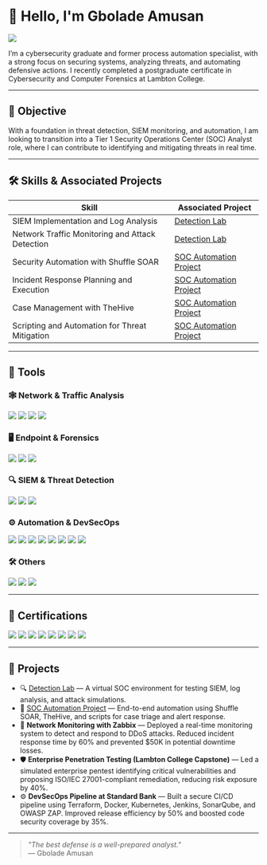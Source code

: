 # 👋 Hello, I'm Gbolade Amusan
<a href="https://linkedin.com/in/amusan-gbolade"><img src="https://img.shields.io/badge/-LinkedIn-0072b1?&style=for-the-badge&logo=linkedin&logoColor=white" /></a>

I’m a cybersecurity graduate and former process automation specialist, with a strong focus on securing systems, analyzing threats, and automating defensive actions. I recently completed a postgraduate certificate in Cybersecurity and Computer Forensics at Lambton College.

---

## 🎯 Objective

With a foundation in threat detection, SIEM monitoring, and automation, I am looking to transition into a Tier 1 Security Operations Center (SOC) Analyst role, where I can contribute to identifying and mitigating threats in real time.

---

## 🛠️ Skills & Associated Projects

| Skill                                         | Associated Project         |
|-----------------------------------------------|----------------------------|
| SIEM Implementation and Log Analysis          | [Detection Lab](https://github.com/yourusername/detection-lab) |
| Network Traffic Monitoring and Attack Detection | [Detection Lab](https://github.com/yourusername/detection-lab) |
| Security Automation with Shuffle SOAR         | [SOC Automation Project](https://github.com/yourusername/soc-automation) |
| Incident Response Planning and Execution      | [SOC Automation Project](https://github.com/yourusername/soc-automation) |
| Case Management with TheHive                  | [SOC Automation Project](https://github.com/yourusername/soc-automation) |
| Scripting and Automation for Threat Mitigation | [SOC Automation Project](https://github.com/yourusername/soc-automation) |

---

## 🧰 Tools

### 🕸️ Network & Traffic Analysis
<div>
    <img src="https://img.shields.io/badge/-Wireshark-1679A7?&style=for-the-badge&logo=Wireshark&logoColor=white" />
    <img src="https://img.shields.io/badge/-Suricata-EF3B2D?&style=for-the-badge&logo=Suricata&logoColor=white" />
    <img src="https://img.shields.io/badge/-Zeek-79589F?&style=for-the-badge&logo=Zeek&logoColor=white" />
    <img src="https://img.shields.io/badge/-Zabbix-CF2238?&style=for-the-badge&logo=Zabbix&logoColor=white" />
</div>

### 🖥️ Endpoint & Forensics
<div>
    <img src="https://img.shields.io/badge/-Velociraptor-4B275F?&style=for-the-badge&logo=Velociraptor&logoColor=white" />
    <img src="https://img.shields.io/badge/-CSI_Linux-006699?&style=for-the-badge&logo=Linux&logoColor=white" />
    <img src="https://img.shields.io/badge/-Microsoft_Defender_for_Endpoint-00A4EF?&style=for-the-badge&logo=Microsoft&logoColor=white" />
</div>

### 🔍 SIEM & Threat Detection
<div>
    <img src="https://img.shields.io/badge/-Microsoft_Sentinel-0078D4?&style=for-the-badge&logo=Microsoft&logoColor=white" />
    <img src="https://img.shields.io/badge/-Splunk-000000?&style=for-the-badge&logo=Splunk&logoColor=white" />
    <img src="https://img.shields.io/badge/-Elastic_SIEM-005571?&style=for-the-badge&logo=Elastic&logoColor=white" />
</div>

### ⚙️ Automation & DevSecOps
<div>
    <img src="https://img.shields.io/badge/-Shuffle_SOAR-FF6B35?&style=for-the-badge&logo=Python&logoColor=white" />
    <img src="https://img.shields.io/badge/-TheHive-000000?&style=for-the-badge&logoColor=white" />
    <img src="https://img.shields.io/badge/-Terraform-623CE4?&style=for-the-badge&logo=Terraform&logoColor=white" />
    <img src="https://img.shields.io/badge/-Docker-2496ED?&style=for-the-badge&logo=Docker&logoColor=white" />
    <img src="https://img.shields.io/badge/-Kubernetes-326CE5?&style=for-the-badge&logo=Kubernetes&logoColor=white" />
    <img src="https://img.shields.io/badge/-Jenkins-D24939?&style=for-the-badge&logo=Jenkins&logoColor=white" />
    <img src="https://img.shields.io/badge/-SonarQube-4E9BCD?&style=for-the-badge&logo=SonarQube&logoColor=white" />
    <img src="https://img.shields.io/badge/-OWASP_ZAP-0095D5?&style=for-the-badge&logo=OWASP&logoColor=white" />
</div>

### 🛠️ Others
<div>
    <img src="https://img.shields.io/badge/-Power_Platform-742774?&style=for-the-badge&logo=Microsoft&logoColor=white" />
    <img src="https://img.shields.io/badge/-UiPath-FF6C37?&style=for-the-badge&logo=UiPath&logoColor=white" />
    <img src="https://img.shields.io/badge/-VS_Code-007ACC?&style=for-the-badge&logo=VisualStudioCode&logoColor=white" />
</div>

---

## 📜 Certifications

<div>
    <img src="https://img.shields.io/badge/-Security%2B-FF0000?&style=for-the-badge&logo=CompTIA&logoColor=white" />
    <img src="https://img.shields.io/badge/-Google_Cybersecurity_Certificate-34A853?&style=for-the-badge&logo=Google&logoColor=white" />
    <img src="https://img.shields.io/badge/-ISC2_CC_(Certified_in_Cybersecurity)-00ADEF?&style=for-the-badge&logo=ISC2&logoColor=white" />
    <img src="https://img.shields.io/badge/-CSI_Linux_Certified_Investigator_(CSIL--CI)-6D6D6D?&style=for-the-badge&logo=Linux&logoColor=white" />
    <img src="https://img.shields.io/badge/-UiPath_RPA_Advanced_Developer-F48C06?&style=for-the-badge&logo=UiPath&logoColor=white" />
    <img src="https://img.shields.io/badge/-Microsoft_Azure_Fundamentals_(AZ--900)-0078D4?&style=for-the-badge&logo=Microsoft&logoColor=white" />
    <img src="https://img.shields.io/badge/-Microsoft_Azure_Security_Technologies_(AZ--500)-005BA1?&style=for-the-badge&logo=Microsoft&logoColor=white" />
    <img src="https://img.shields.io/badge/-Power_Platform_Fundamentals-742774?&style=for-the-badge&logo=Microsoft&logoColor=white" />
</div>

    
---

## 🚀 Projects

- 🔍 [Detection Lab](https://github.com/yourusername/detection-lab) — A virtual SOC environment for testing SIEM, log analysis, and attack simulations.
- 🤖 [SOC Automation Project](https://github.com/yourusername/soc-automation) — End-to-end automation using Shuffle SOAR, TheHive, and scripts for case triage and alert response.
- 📡 **Network Monitoring with Zabbix** — Deployed a real-time monitoring system to detect and respond to DDoS attacks. Reduced incident response time by 60% and prevented $50K in potential downtime losses.
- 🛡️ **Enterprise Penetration Testing (Lambton College Capstone)** — Led a simulated enterprise pentest identifying critical vulnerabilities and proposing ISO/IEC 27001-compliant remediation, reducing risk exposure by 40%.
- ⚙️ **DevSecOps Pipeline at Standard Bank** — Built a secure CI/CD pipeline using Terraform, Docker, Kubernetes, Jenkins, SonarQube, and OWASP ZAP. Improved release efficiency by 50% and boosted code security coverage by 35%.

---

> *"The best defense is a well-prepared analyst."*  
> — Gbolade Amusan

